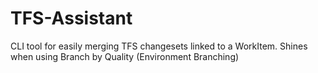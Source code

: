 # TFS-Assistant
CLI tool for easily merging TFS changesets linked to a WorkItem. Shines when using Branch by Quality (Environment Branching)
